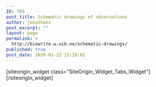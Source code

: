 ```yaml
---
ID: 785
post_title: Schematic drawings of observations
author: jonathans
post_excerpt: ""
layout: page
permalink: >
  http://biowrite.w.uib.no/schematic-drawings/
published: true
post_date: 2020-01-22 15:29:01
---
```

<div id="pl-785" class="panel-layout"><div id="pg-785-0" class="panel-grid panel-no-style"><div id="pgc-785-0-0" class="panel-grid-cell" data-weight="1"><div id="panel-785-0-0-0" class="so-panel widget widget_sow-tabs panel-first-child panel-last-child" data-index="0" data-style="{&quot;background_image_attachment&quot;:false,&quot;background_display&quot;:&quot;tile&quot;,&quot;animation_event&quot;:&quot;enter&quot;,&quot;animation_screen_offset&quot;:&quot;0&quot;,&quot;animation_duration&quot;:&quot;1&quot;,&quot;animation_repeat&quot;:&quot;&quot;,&quot;animation_hide&quot;:true,&quot;animation_state_end&quot;:&quot;visible&quot;,&quot;animation_delay&quot;:&quot;0&quot;,&quot;animation_debounce&quot;:&quot;0.1&quot;}">[siteorigin_widget class="SiteOrigin_Widget_Tabs_Widget"][/siteorigin_widget]</div></div></div></div>